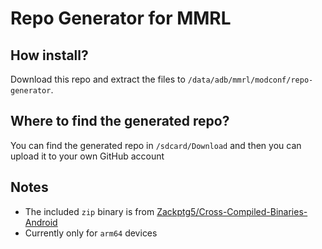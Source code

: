 # Repo Generator for MMRL

## How install?

Download this repo and extract the files to `/data/adb/mmrl/modconf/repo-generator`.

## Where to find the generated repo?

You can find the generated repo in `/sdcard/Download` and then you can upload it to your own GitHub account

## Notes

- The included `zip` binary is from [Zackptg5/Cross-Compiled-Binaries-Android](https://github.com/Zackptg5/Cross-Compiled-Binaries-Android)
- Currently only for `arm64` devices
